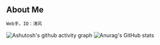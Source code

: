## About Me
```xml
Web手，ID：清风
```
![Ashutosh's github activity graph](https://github-readme-activity-graph.vercel.app/graph?username=qing3feng)
![Anurag's GitHub stats](https://github-readme-stats.vercel.app/api?username=qing3feng)
<!--
**qing3feng/qing3feng** is a ✨ _special_ ✨ repository because its `README.md` (this file) appears on your GitHub profile.

Here are some ideas to get you started:

- 🔭 I’m currently working on ...
- 🌱 I’m currently learning ...
- 👯 I’m looking to collaborate on ...
- 🤔 I’m looking for help with ...
- 💬 Ask me about ...
- 📫 How to reach me: ...
- 😄 Pronouns: ...
- ⚡ Fun fact: ...
-->
